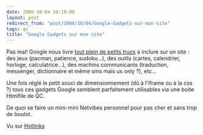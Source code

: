 ```yaml
---
date: 2006-10-04 10:19:00
layout: post
redirect_from: "post/2006/10/04/Google-Gadgets-sur-mon-site"
tags: qc
title: "Google Gadgets sur mon site"
---
```


Pas mal! Google nous livre [tout plein de petits trucs](http://www.google.com/ig/directory?synd=open) à
inclure sur un site : des jeux (pacman, patience, sudoku…), des outils (cartes,
calendrier, horloge, calculatrice…), des machins communicants (traduction,
messenger, dictionnaire et même sms mais us only ?), etc…

Une fois réglé le petit souci de dimensionnement (dû à l'iframe ou à la css
?) tous ces gadgets Google semblent parfaitement utilisables via une boite
Htmlfile de QC.

De quoi se faire un mini-mini Netvibes personnel pour pas cher et sans trop
de boulot.

Vu sur [Hotlinks](http://dev.upian.com/hotlinks/archives/2006/10/04/#item63625)
